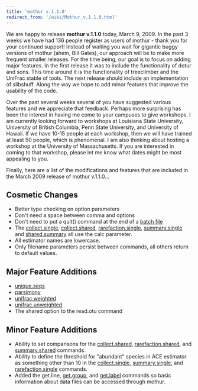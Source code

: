 ```yaml
---
title: 'mothur v.1.1.0'
redirect_from: '/wiki/Mothur_v.1.1.0.html'
---
```

We are happy to release **mothur v.1.1.0** today, March 9, 2009. In the
past 3 weeks we have had 136 people register as users of mothur - thank
you for your continued support! Instead of waiting you wait for gigantic
buggy versions of mothur (ahem, Bill Gates), our approach will be to
make more frequent smaller releases. For the time being, our goal is to
focus on adding major features. In the first release it was to include
the functionality of dotur and sons. This time around it is the
functionality of treeclimber and the UniFrac stable of tools. The next
release should include an implementation of slibshuff. Along the way we
hope to add minor features that improve the usability of the code.

Over the past several weeks several of you have suggested various
features and we appreciate that feedback. Perhaps more surprising has
been the interest in having me come to your campuses to give workshops.
I am currently looking forward to workshops at Louisiana State
University, University of British Columbia, Penn State University, and
University of Hawaii. If we have 10-15 people at each workshop, then we
will have trained at least 50 people, which is phenomenal. I am also
thinking about hosting a workshop at the University of Massachusetts. If
you are interested in coming to that workshop, please let me know what
dates might be most appealing to you.

Finally, here are a list of the modifications and features that are
included in the March 2009 release of mothur v.1.1.0\...

## Cosmetic Changes

-   Better type checking on option parameters
-   Don't need a space between comma and options
-   Don't need to put a quit() command at the end of a [ batch
    file](/wiki/Batch_mode)
-   The [ collect.single](/wiki/collect.single#calc), [
    collect.shared](/wiki/collect.shared#calc), [
    rarefaction.single](/wiki/rarefaction.single#calc),
    [ summary.single](/wiki/summary.single#calc) and [
    shared.summary](/wiki/summary.shared#calc) all use
    the calc parameter.
-   All estimator names are lowercase.
-   Only filename parameters persist between commands, all others return
    to default values.

## Major Feature Additions

-   [unique.seqs](/wiki/unique.seqs)
-   [parsimony](/wiki/parsimony)
-   [unifrac.weighted](/wiki/unifrac.weighted)
-   [unifrac.unweighted](/wiki/unifrac.unweighted)
-   The shared option to the read.otu command

## Minor Feature Additions

-   Ability to set comparisons for the [
    collect.shared](/wiki/collect.shared#groups), [
    rarefaction.shared](/wiki/rarefaction.shared#groups),
    and [ summary.shared](/wiki/summary.shared#groups)
    commands.
-   Ability to define the threshold for "abundant" species in ACE
    estimator as something other than 10 in the [
    collect.single](/wiki/collect.single#abund), [
    summary.single](/wiki/summary.single#abund), and [
    rarefaction.single](/wiki/rarefaction.single#abund)
    commands.
-   Added the get.line, [get.group](/wiki/get.group), and
    [get.label](/wiki/get.label) commands so basic information
    about data files can be accessed through mothur.
